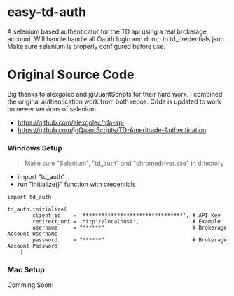 # easy-td-auth
A selenium based authenticator for the TD api using a real brokerage account.  Will handle handle all Oauth logic and dump to td_credentials.json. Make sure selenium is properly configured before use.

# Original Source Code
Big thanks to alexgolec and jgQuantScripts for their hard work.  I combined the original authentication work from both repos.  Cdde is updated to work on newer versions of selenium.
- https://github.com/alexgolec/tda-api
- https://github.com/jgQuantScripts/TD-Ameritrade-Authentication

### Windows Setup
> Make sure "Selenium", "td_auth" and "chromedriver.exe" in driectory
- import "td_auth"
- run "initialize()" function with credentials

```
import td_auth

td_auth.initialize(
        client_id    = '********************************', # API Key
        redirect_uri = 'http://localhost',                 # Example
        username     = "******",                           # Brokerage Account Username
        password     = "******"                            # Brokerage Account Password
    )
```

### Mac Setup
Comming Soon!
